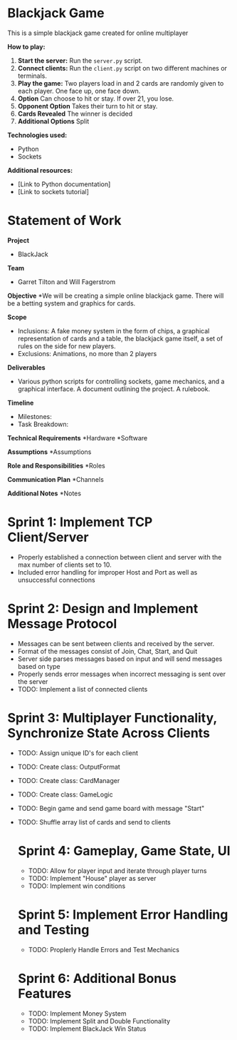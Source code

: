 # Blackjack Game

This is a simple blackjack game created for online multiplayer

**How to play:**
1. **Start the server:** Run the `server.py` script.
2. **Connect clients:** Run the `client.py` script on two different machines or terminals.
3. **Play the game:** Two players load in and 2 cards are randomly given to each player. One face up, one face down.
4. **Option** Can choose to hit or stay. If over 21, you lose.
5. **Opponent Option** Takes their turn to hit or stay.
6. **Cards Revealed** The winner is decided
7. **Additional Options** Split

**Technologies used:**
* Python
* Sockets

**Additional resources:**
* [Link to Python documentation]
* [Link to sockets tutorial]

# Statement of Work

**Project**
* BlackJack

**Team**
* Garret Tilton and Will Fagerstrom

**Objective**
*We will be creating a simple online blackjack game. There will be a betting system and graphics for cards.

**Scope**
* Inclusions: A fake money system in the form of chips, a graphical representation of cards and a table, the blackjack game itself, a set of rules on the side for new players.
* Exclusions: Animations, no more than 2 players

**Deliverables**
* Various python scripts for controlling sockets, game mechanics, and a graphical interface. A document outlining the project. A rulebook.

**Timeline**
* Milestones:
* Task Breakdown:

**Technical Requirements**
*Hardware
*Software

**Assumptions**
*Assumptions

**Role and Responsibilities**
*Roles

**Communication Plan**
*Channels

**Additional Notes**
*Notes

# Sprint 1: Implement TCP Client/Server
* Properly established a connection between client and server with the max number of clients set to 10.
* Included error handling for improper Host and Port as well as unsuccessful connections

# Sprint 2: Design and Implement Message Protocol
* Messages can be sent between clients and received by the server.
* Format of the messages consist of Join, Chat, Start, and Quit
* Server side parses messages based on input and will send messages based on type
* Properly sends error messages when incorrect messaging is sent over the server
* TODO: Implement a list of connected clients

# Sprint 3: Multiplayer Functionality, Synchronize State Across Clients
* TODO: Assign unique ID's for each client
* TODO: Create class: OutputFormat
* TODO: Create class: CardManager
* TODO: Create class: GameLogic
* TODO: Begin game and send game board with message "Start"
* TODO: Shuffle array list of cards and send to clients

  # Sprint 4: Gameplay, Game State, UI
  * TODO: Allow for player input and iterate through player turns
  * TODO: Implement "House" player as server
  * TODO: Implement win conditions
 
  # Sprint 5: Implement Error Handling and Testing
  * TODO: Proplerly Handle Errors and Test Mechanics

  # Sprint 6: Additional Bonus Features
  * TODO: Implement Money System
  * TODO: Implement Split and Double Functionality
  * TODO: Implement BlackJack Win Status
